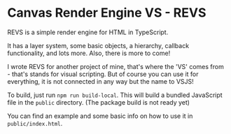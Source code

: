 # Canvas Render Engine VS - REVS

REVS is a simple render engine for HTML in TypeScript.

It has a layer system, some basic objects, a hierarchy, callback functionality, and lots more.
Also, there is more to come!

I wrote REVS for another project of mine, that's where the 'VS' comes from - that's stands for visual scripting.
But of course you can use it for everything, it is not connected in any way but the name to VSJS!

To build, just run `npm run build-local`.
This will build a bundled JavaScript file in the `public` directory.
(The package build is not ready yet)

You can find an example and some basic info on how to use it in `public/index.html`.